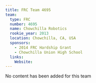 ```yaml
---
title: FRC Team 4695
team:
  type: FRC
  number: 4695
  name: Chowchilla Robotics
  rookie_year: 2013
  location: Chowchilla, CA, USA
  sponsors:
    - 2014 FRC Hardship Grant
    - Chowchilla Union High School
  links:
    Website: 
---
```

No content has been added for this team